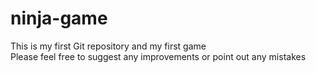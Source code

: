 # ninja-game
This is my first Git repository and my first game 
 <br>
Please feel free to suggest any improvements or point out any mistakes
